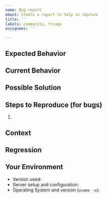 ```yaml
---
name: Bug report
about: Create a report to help us improve
title: ''
labels: community, triage
assignees: ''

---
```


<!-- Provide a general summary of the issue in the Title above -->

## Expected Behavior
<!-- If you're describing a bug, tell us what should happen
     If you're suggesting a change/improvement, tell us how it should work -->

## Current Behavior
<!-- If describing a bug, tell us what happens instead of the expected behavior
     If suggesting a change/improvement, explain the difference from current behavior -->

## Possible Solution
<!-- Not obligatory, but suggest a fix/reason for the bug,
     or ideas how to implement the addition or change -->

## Steps to Reproduce (for bugs)
<!-- Provide a link to a live example, or an unambiguous set of steps
     to reproduce this bug. -->

1.

## Context
<!-- How has this issue affected you? What are you trying to accomplish?
     Providing context helps us come up with a solution that is most useful in the real world -->

## Regression
<!-- Is this issue a regression? (Yes / No)
     If Yes, optionally please include version or commit id or PR# that caused this regression,
     if you have these details -->

## Your Environment
<!-- Include as many relevant details about the environment you experienced the bug in -->
* Version used:
* Server setup and configuration:
* Operating System and version (`uname -a`):

